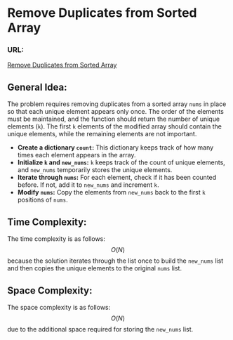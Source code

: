 # Remove Duplicates from Sorted Array

### URL:
[Remove Duplicates from Sorted Array](https://leetcode.com/problems/remove-duplicates-from-sorted-array/)

## General Idea:

The problem requires removing duplicates from a sorted array `nums` in place so that each unique element appears only once. The order of the elements must be maintained, and the function should return the number of unique elements (`k`). The first `k` elements of the modified array should contain the unique elements, while the remaining elements are not important.

- **Create a dictionary `count`:** This dictionary keeps track of how many times each element appears in the array.
- **Initialize `k` and `new_nums`:** `k` keeps track of the count of unique elements, and `new_nums` temporarily stores the unique elements.
- **Iterate through `nums`:** For each element, check if it has been counted before. If not, add it to `new_nums` and increment `k`.
- **Modify `nums`:** Copy the elements from `new_nums` back to the first `k` positions of `nums`.

## Time Complexity:

The time complexity is as follows: $$O(N)$$ because the solution iterates through the list once to build the `new_nums` list and then copies the unique elements to the original `nums` list.

## Space Complexity:

The space complexity is as follows: $$O(N)$$ due to the additional space required for storing the `new_nums` list.

